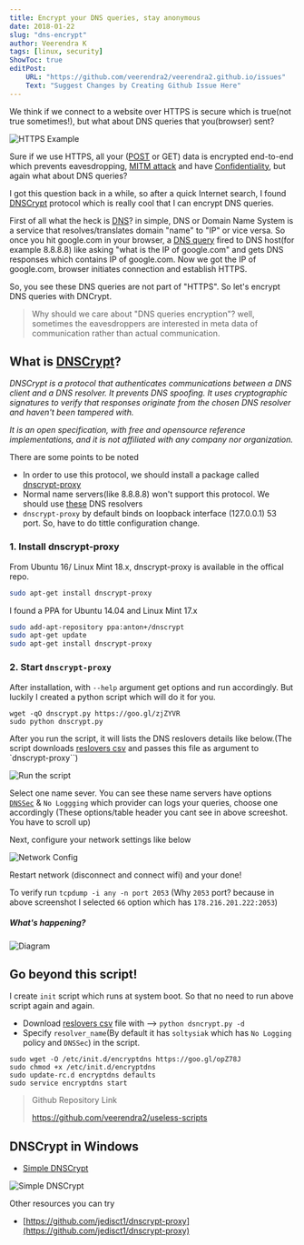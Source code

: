 ```yaml
---
title: Encrypt your DNS queries, stay anonymous
date: 2018-01-22
slug: "dns-encrypt"
author: Veerendra K
tags: [linux, security]
ShowToc: true
editPost:
    URL: "https://github.com/veerendra2/veerendra2.github.io/issues"
    Text: "Suggest Changes by Creating Github Issue Here"
---
```


We think if we connect to a website over HTTPS is secure which is true(not true sometimes!), but what about DNS queries that you(browser) sent?

![HTTPS Example](/https_example.jpg)

Sure if we use HTTPS, all your ([POST](https://en.wikipedia.org/wiki/POST_(HTTP)) or GET) data is encrypted end-to-end which prevents eavesdropping, [MITM attack](https://en.wikipedia.org/wiki/Man-in-the-middle_attack) and have [Confidentiality](https://en.wikipedia.org/wiki/Confidentiality), but again what about DNS queries?

I got this question back in a while, so after a quick Internet search, I found [DNSCrypt](https://en.wikipedia.org/wiki/DNSCrypt) protocol which is really cool that I can encrypt DNS queries.

First of all what the heck is [DNS](https://en.wikipedia.org/wiki/Domain_Name_System)? in simple, DNS or Domain Name System is a service that resolves/translates domain "name" to "IP" or vice versa. So once you hit google.com in your browser, a [DNS query](https://serverfault.com/questions/173187/what-does-a-dns-request-look-like) fired to DNS host(for example 8.8.8.8) like asking "what is the IP of google.com" and gets DNS responses which contains IP of google.com. Now we got the IP of google.com, browser initiates connection and establish HTTPS.

So, you see these DNS queries are not part of "HTTPS". So let's encrypt DNS queries with DNCrypt.

>Why should we care about "DNS queries encryption"? well, sometimes the eavesdroppers are interested in meta data of communication rather than actual communication.

## What is [DNSCrypt](https://dnscrypt.org/)?

*DNSCrypt is a protocol that authenticates communications between a DNS client and a DNS resolver. It prevents DNS spoofing. It uses cryptographic signatures to verify that responses originate from the chosen DNS resolver and haven't been tampered with.*

*It is an open specification, with free and opensource reference implementations, and it is not affiliated with any company nor organization.*

There are some points to be noted

* In order to use this protocol, we should install a package called [dnscrypt-proxy](https://github.com/jedisct1/dnscrypt-proxy)
* Normal name servers(like 8.8.8.8) won't support this protocol. We should use [these](https://github.com/dyne/dnscrypt-proxy/blob/master/dnscrypt-resolvers.csv) DNS resolvers
* `dnscrypt-proxy` by default binds on loopback interface (127.0.0.1) 53 port. So, have to do tittle configuration change.

### 1. Install dnscrypt-proxy

From Ubuntu 16/ Linux Mint 18.x, dnscrypt-proxy is available in the offical repo.
```bash
sudo apt-get install dnscrypt-proxy
```
I found a PPA for Ubuntu 14.04 and Linux Mint 17.x
```bash
sudo add-apt-repository ppa:anton+/dnscrypt
sudo apt-get update
sudo apt-get install dnscrypt-proxy
```

### 2. Start `dnscrypt-proxy`

After installation, with `--help` argument get options and run accordingly. But luckily I created a python script which will do it for you.
```
wget -qO dnscrypt.py https://goo.gl/zjZYVR
sudo python dnscrypt.py
```
After you run the script, it will lists the DNS reslovers details like below.(The script downloads [reslovers csv](https://github.com/dyne/dnscrypt-proxy/blob/master/dnscrypt-resolvers.csv) and passes this file as argument to `dnscrypt-proxy``)

![Run the script](/command_run.jpg)

Select one name sever. You can see these name servers have options [`DNSSec`](https://en.wikipedia.org/wiki/Domain_Name_System_Security_Extensions) & `No Loggging` which provider can logs your queries, choose one accordingly (These options/table header you cant see in above screeshot. You have to scroll up)

Next, configure your network settings like below

![Network Config](/network_config.jpeg)

Restart network (disconnect and connect wifi) and your done!

To verify run `tcpdump -i any -n port 2053` (Why `2053` port? because in above screenshot I selected `66` option which has `178.216.201.222:2053`)

##### What's happening?

![Diagram](/diagram.png)

## Go beyond this script!
I create `init` script which runs at system boot. So that no need to run above script again and again.

* Download [reslovers csv](https://github.com/dyne/dnscrypt-proxy/blob/master/dnscrypt-resolvers.csv) file with --> `python dsncrypt.py -d`
* Specify `resolver_name`(By default it has `soltysiak` which has `No Logging` policy and `DNSSec`) in the script.

```
sudo wget -O /etc/init.d/encryptdns https://goo.gl/opZ78J
sudo chmod +x /etc/init.d/encryptdns
sudo update-rc.d encryptdns defaults
sudo service encryptdns start
```

> Github Repository Link
>
> https://github.com/veerendra2/useless-scripts

## DNSCrypt in Windows
* [Simple DNSCrypt](https://simplednscrypt.org/)

![Simple DNSCrypt](/DNSCrypt-Windows.JPG)

Other resources you can try
* [https://github.com/jedisct1/dnscrypt-proxy](https://github.com/jedisct1/dnscrypt-proxy)
